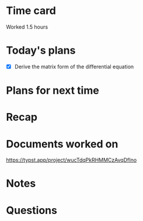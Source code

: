 # Time card
Worked 1.5 hours
# Today's plans
- [x] Derive the matrix form of the differential equation
# Plans for next time
# Recap
# Documents worked on
https://typst.app/project/wucTdqPkRHMMCzAvqDfIno

# Notes

# Questions


